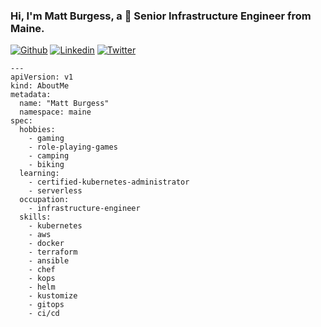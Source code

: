### Hi, I'm Matt Burgess, a 🚀 Senior Infrastructure Engineer from Maine.

[![Github](https://img.shields.io/badge/-Github-000?style=flat&logo=Github&logoColor=white)](https://github.com/strangeminds)
[![Linkedin](https://img.shields.io/badge/-LinkedIn-blue?style=flat&logo=Linkedin&logoColor=white)](https://www.linkedin.com/in/burgessmatthew/)
[![Twitter](https://img.shields.io/twitter/url?style=social&url=https%3A%2F%2Ftwitter.com%2Fmattburgess)](https://twitter.com/mattburgess)

```
--- 
apiVersion: v1
kind: AboutMe
metadata: 
  name: "Matt Burgess"
  namespace: maine
spec: 
  hobbies: 
    - gaming
    - role-playing-games
    - camping
    - biking
  learning: 
    - certified-kubernetes-administrator
    - serverless
  occupation: 
    - infrastructure-engineer
  skills: 
    - kubernetes
    - aws
    - docker
    - terraform
    - ansible
    - chef
    - kops
    - helm
    - kustomize
    - gitops
    - ci/cd
```
